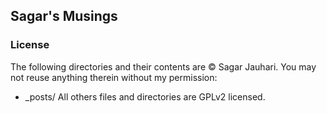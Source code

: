 ## Sagar's Musings
### License
The following directories and their contents are &copy; Sagar Jauhari. You may not reuse anything therein without my permission:

* _posts/
All others files and directories are GPLv2 licensed. 
